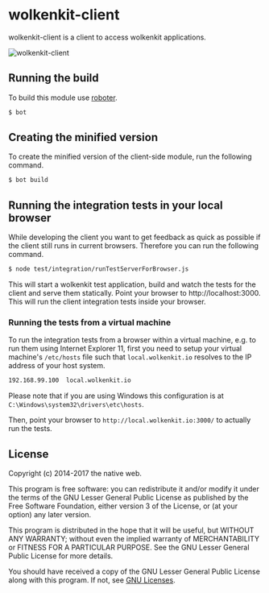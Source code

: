 # wolkenkit-client

wolkenkit-client is a client to access wolkenkit applications.

![wolkenkit-client](https://github.com/thenativeweb/wolkenkit-client-js/raw/master/images/logo.jpg "wolkenkit-client")

## Running the build

To build this module use [roboter](https://www.npmjs.com/package/roboter).

```bash
$ bot
```

## Creating the minified version

To create the minified version of the client-side module, run the following command.

```bash
$ bot build
```

## Running the integration tests in your local browser

While developing the client you want to get feedback as quick as possible if the client still runs in current browsers. Therefore you can run the following command.

```bash
$ node test/integration/runTestServerForBrowser.js
```

This will start a wolkenkit test application, build and watch the tests for the client and serve them statically. Point your browser to http://localhost:3000. This will run the client integration tests inside your browser.

### Running the tests from a virtual machine

To run the integration tests from a browser within a virtual machine, e.g. to run them using Internet Explorer 11, first you need to setup your virtual machine's `/etc/hosts` file such that `local.wolkenkit.io` resolves to the IP address of your host system.

```bash
192.168.99.100  local.wolkenkit.io
```

Please note that if you are using Windows this configuration is at `C:\Windows\system32\drivers\etc\hosts`.

Then, point your browser to `http://local.wolkenkit.io:3000/` to actually run the tests.

## License

Copyright (c) 2014-2017 the native web.

This program is free software: you can redistribute it and/or modify it under the terms of the GNU Lesser General Public License as published by the Free Software Foundation, either version 3 of the License, or (at your option) any later version.

This program is distributed in the hope that it will be useful, but WITHOUT ANY WARRANTY; without even the implied warranty of MERCHANTABILITY or FITNESS FOR A PARTICULAR PURPOSE. See the GNU Lesser General Public License for more details.

You should have received a copy of the GNU Lesser General Public License along with this program. If not, see [GNU Licenses](http://www.gnu.org/licenses/).
